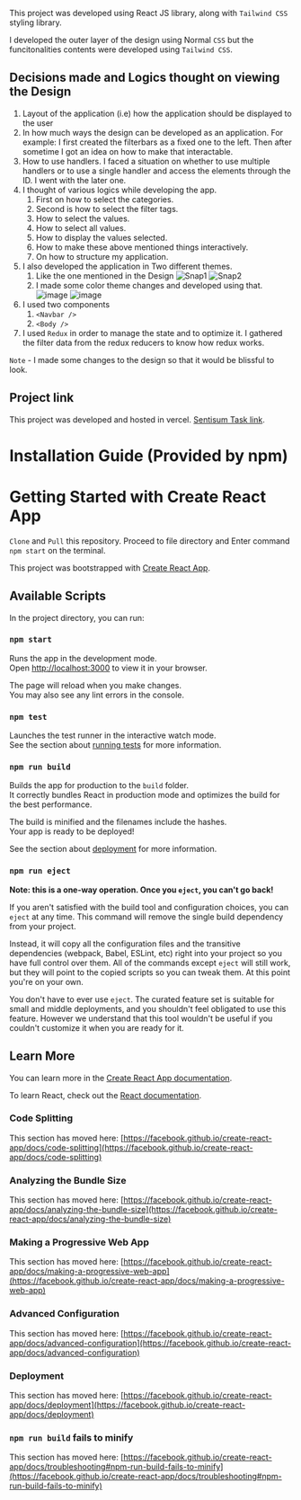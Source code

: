 
This project was developed using React JS library, along with `Tailwind CSS` styling library.

I developed the outer layer of the design using Normal `CSS` but the funcitonalities contents were developed using `Tailwind CSS`.

## Decisions made and Logics thought on viewing the Design

1. Layout of the application (i.e) how the application should be displayed to the user
2. In how much ways the design can be developed as an application. For example: I first created the filterbars as a fixed one to the left. Then after sometime I got an idea on how to make that interactable. 
3. How to use handlers. I faced a situation on whether to use multiple handlers or to use a single handler and access the elements through the ID. I went with the later one. 
4. I thought of various logics while developing the app. 
    1. First on how to select the categories. 
    2. Second is how to select the filter tags. 
    3. How to select the values.
    4. How to select all values.
    5. How to display the values selected.
    6. How to make these above mentioned things interactively. 
    7. On how to structure my application.
5. I also developed the application in Two different themes.
    1. Like the one mentioned in the Design
        ![Snap1](https://user-images.githubusercontent.com/55801381/210009266-3d229870-0a2a-4ea6-b8ea-3f21b92be2c9.png)
        ![Snap2](https://user-images.githubusercontent.com/55801381/210009290-c94772a3-eee8-4e80-98a1-558142fd6286.png)
    2. I made some color theme changes and developed using that.
        ![image](https://user-images.githubusercontent.com/55801381/210009320-83d656ba-341e-4537-acc9-5b48e4dfcb63.png)
        ![image](https://user-images.githubusercontent.com/55801381/210009361-bc5865aa-6d9d-4e90-bcf3-759f179b7b59.png)
6. I used two components
    1. `<Navbar />`
    2. `<Body />`
7. I used `Redux` in order to manage the state and to optimize it. I gathered the filter data from the redux reducers to know how redux works.

`Note` - I made some changes to the design so that it would be blissful to look.

## Project link 
    
This project was developed and hosted in vercel. [Sentisum Task link](https://sentisum.vercel.app/).


# Installation Guide (Provided by npm)

# Getting Started with Create React App

`Clone` and `Pull` this repository. Proceed to file directory and Enter command `npm start` on the terminal. 

This project was bootstrapped with [Create React App](https://github.com/facebook/create-react-app).

## Available Scripts

In the project directory, you can run:

### `npm start`

Runs the app in the development mode.\
Open [http://localhost:3000](http://localhost:3000) to view it in your browser.

The page will reload when you make changes.\
You may also see any lint errors in the console.

### `npm test`

Launches the test runner in the interactive watch mode.\
See the section about [running tests](https://facebook.github.io/create-react-app/docs/running-tests) for more information.

### `npm run build`

Builds the app for production to the `build` folder.\
It correctly bundles React in production mode and optimizes the build for the best performance.

The build is minified and the filenames include the hashes.\
Your app is ready to be deployed!

See the section about [deployment](https://facebook.github.io/create-react-app/docs/deployment) for more information.

### `npm run eject`

**Note: this is a one-way operation. Once you `eject`, you can't go back!**

If you aren't satisfied with the build tool and configuration choices, you can `eject` at any time. This command will remove the single build dependency from your project.

Instead, it will copy all the configuration files and the transitive dependencies (webpack, Babel, ESLint, etc) right into your project so you have full control over them. All of the commands except `eject` will still work, but they will point to the copied scripts so you can tweak them. At this point you're on your own.

You don't have to ever use `eject`. The curated feature set is suitable for small and middle deployments, and you shouldn't feel obligated to use this feature. However we understand that this tool wouldn't be useful if you couldn't customize it when you are ready for it.

## Learn More

You can learn more in the [Create React App documentation](https://facebook.github.io/create-react-app/docs/getting-started).

To learn React, check out the [React documentation](https://reactjs.org/).

### Code Splitting

This section has moved here: [https://facebook.github.io/create-react-app/docs/code-splitting](https://facebook.github.io/create-react-app/docs/code-splitting)

### Analyzing the Bundle Size

This section has moved here: [https://facebook.github.io/create-react-app/docs/analyzing-the-bundle-size](https://facebook.github.io/create-react-app/docs/analyzing-the-bundle-size)

### Making a Progressive Web App

This section has moved here: [https://facebook.github.io/create-react-app/docs/making-a-progressive-web-app](https://facebook.github.io/create-react-app/docs/making-a-progressive-web-app)

### Advanced Configuration

This section has moved here: [https://facebook.github.io/create-react-app/docs/advanced-configuration](https://facebook.github.io/create-react-app/docs/advanced-configuration)

### Deployment

This section has moved here: [https://facebook.github.io/create-react-app/docs/deployment](https://facebook.github.io/create-react-app/docs/deployment)

### `npm run build` fails to minify

This section has moved here: [https://facebook.github.io/create-react-app/docs/troubleshooting#npm-run-build-fails-to-minify](https://facebook.github.io/create-react-app/docs/troubleshooting#npm-run-build-fails-to-minify)

